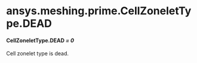 # ansys.meshing.prime.CellZoneletType.DEAD

<a id="ansys.meshing.prime.CellZoneletType.DEAD"></a>

#### CellZoneletType.DEAD *= 0*

Cell zonelet type is dead.

<!-- !! processed by numpydoc !! -->
